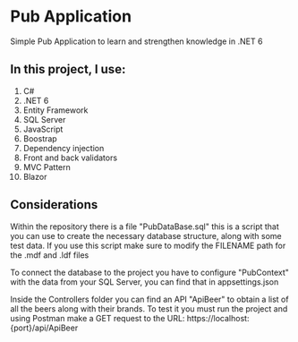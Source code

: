 # Pub Application

Simple Pub Application to learn and strengthen knowledge in .NET 6

## In this project, I use:
1. C#
2. .NET 6
3. Entity Framework
4. SQL Server
5. JavaScript
6. Boostrap
7. Dependency injection
8. Front and back validators
9. MVC Pattern
10. Blazor

## Considerations

Within the repository there is a file "PubDataBase.sql" this is a script that you can use to create the necessary database structure, along with some test data.
If you use this script make sure to modify the FILENAME path for the .mdf and .ldf files

To connect the database to the project you have to configure "PubContext" with the data from your SQL Server, you can find that in appsettings.json

Inside the Controllers folder you can find an API "ApiBeer" to obtain a list of all the beers along with their brands. To test it you must run the 
project and using Postman make a GET request to the URL: https://localhost:{port}/api/ApiBeer
